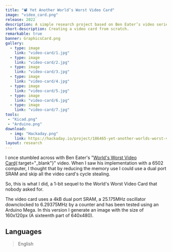 ```yaml
---
title: "📽️ Yet Another World’s Worst Video Card"
image: "video_card.png"
release: 2022
description: A simple research project based on Ben Eater’s video series about building a video card on breadboards. In this project, I reduced the memory usage by only having 1-bit images.
short-description: Creating a video card from scratch.
remarkable: true
banner: GraphicsCard.png
gallery:
  - type: image
    link: "video-card/1.jpg"
  - type: image
    link: "video-card/2.jpg"
  - type: image
    link: "video-card/3.jpg"
  - type: image
    link: "video-card/4.jpg"
  - type: image
    link: "video-card/5.jpg"
  - type: image
    link: "video-card/6.jpg"
  - type: image
    link: "video-card/7.jpg"
tools:
 - "Kicad.png"
 - "Arduino.png"
download:
  - img: "Hackaday.png"
    link: https://hackaday.io/project/186465-yet-another-worlds-worst-video-card
layout: research
---
```


I once stumbled across with Ben Eater's "[World's Worst Video Card](https://www.youtube.com/watch?v=l7rce6IQDWs/){:target="_blank"}" video. When I saw his implementation with a 6502 computer, I thought that by reducing the memory use I could use a dual port SRAM and skip all the video card's cycle stealing.

So, this is what I did, a 1-bit sequel to the World's Worst Video Card that nobody asked for.

The video card uses a 4kB dual port SRAM, a 25.175MHz oscillator downclocked to 6.29375MHz by a counter and has been tested using an Arduino Mega. In this version I generate an image with the size of 160x120px (A sixteenth part of 640x480).

## Languages

> English
